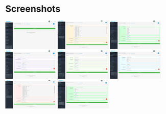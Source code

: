 # Screenshots

[![./assets/1_thumb.png](./assets/1_thumb.png)](./assets/1.png)
[![./assets/2_thumb.png](./assets/2_thumb.png)](./assets/2.png)
[![./assets/3_thumb.png](./assets/3_thumb.png)](./assets/3.png)
[![./assets/4_thumb.png](./assets/4_thumb.png)](./assets/4.png)
[![./assets/5_thumb.png](./assets/5_thumb.png)](./assets/5.png)
[![./assets/6_thumb.png](./assets/6_thumb.png)](./assets/6.png)
[![./assets/7_thumb.png](./assets/7_thumb.png)](./assets/7.png)
[![./assets/8_thumb.png](./assets/8_thumb.png)](./assets/8.png)
